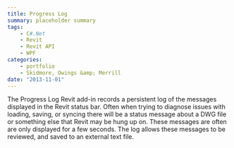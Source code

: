```yaml
---
title: Progress Log
summary: placeholder summary
tags:
    - C#.Net
    - Revit
    - Revit API
    - WPF
categories:
    - portfolio
    - Skidmore, Owings &amp; Merrill
date: "2013-11-01"
---
```


The Progress Log Revit add-in records a persistent log of the messages displayed in the Revit status bar. Often when trying to diagnose issues with loading, saving, or syncing there will be a status message about a DWG file or something else that Revit may be hung up on. These messages are often are only displayed for a few seconds. The log allows these messages to be reviewed, and saved to an external text file.
